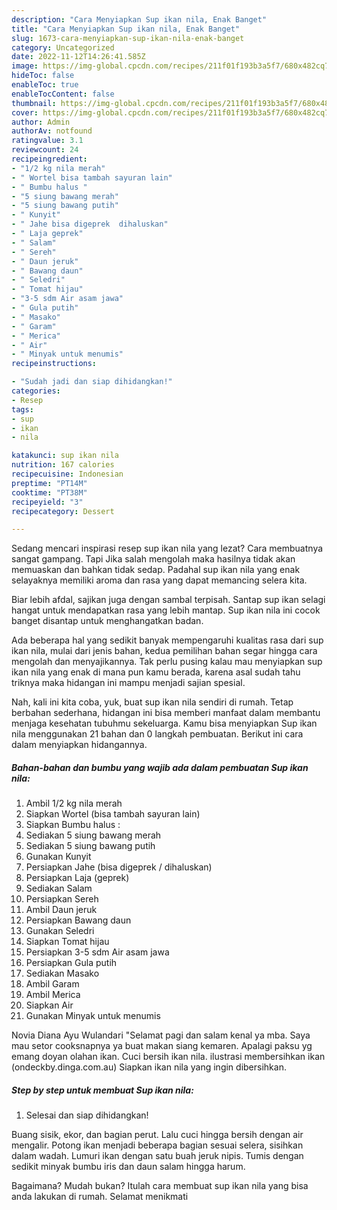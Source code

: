 ```yaml
---
description: "Cara Menyiapkan Sup ikan nila, Enak Banget"
title: "Cara Menyiapkan Sup ikan nila, Enak Banget"
slug: 1673-cara-menyiapkan-sup-ikan-nila-enak-banget
category: Uncategorized
date: 2022-11-12T14:26:41.585Z
image: https://img-global.cpcdn.com/recipes/211f01f193b3a5f7/680x482cq70/sup-ikan-nila-foto-resep-utama.jpg
hideToc: false
enableToc: true
enableTocContent: false
thumbnail: https://img-global.cpcdn.com/recipes/211f01f193b3a5f7/680x482cq70/sup-ikan-nila-foto-resep-utama.jpg
cover: https://img-global.cpcdn.com/recipes/211f01f193b3a5f7/680x482cq70/sup-ikan-nila-foto-resep-utama.jpg
author: Admin
authorAv: notfound
ratingvalue: 3.1
reviewcount: 24
recipeingredient:
- "1/2 kg nila merah"
- " Wortel bisa tambah sayuran lain"
- " Bumbu halus "
- "5 siung bawang merah"
- "5 siung bawang putih"
- " Kunyit"
- " Jahe bisa digeprek  dihaluskan"
- " Laja geprek"
- " Salam"
- " Sereh"
- " Daun jeruk"
- " Bawang daun"
- " Seledri"
- " Tomat hijau"
- "3-5 sdm Air asam jawa"
- " Gula putih"
- " Masako"
- " Garam"
- " Merica"
- " Air"
- " Minyak untuk menumis"
recipeinstructions:

- "Sudah jadi dan siap dihidangkan!"
categories:
- Resep
tags:
- sup
- ikan
- nila

katakunci: sup ikan nila 
nutrition: 167 calories
recipecuisine: Indonesian
preptime: "PT14M"
cooktime: "PT38M"
recipeyield: "3"
recipecategory: Dessert

---
```



Sedang mencari inspirasi resep sup ikan nila yang lezat? Cara membuatnya sangat gampang. Tapi Jika salah mengolah maka hasilnya tidak akan memuaskan dan bahkan tidak sedap. Padahal sup ikan nila yang enak selayaknya memiliki aroma dan rasa yang dapat memancing selera kita.


Biar lebih afdal, sajikan juga dengan sambal terpisah. Santap sup ikan selagi hangat untuk mendapatkan rasa yang lebih mantap. Sup ikan nila ini cocok banget disantap untuk menghangatkan badan.

Ada beberapa hal yang sedikit banyak mempengaruhi kualitas rasa dari sup ikan nila, mulai dari jenis bahan, kedua pemilihan bahan segar hingga cara mengolah dan menyajikannya. Tak perlu pusing kalau mau menyiapkan sup ikan nila yang enak di mana pun kamu berada, karena asal sudah tahu triknya maka hidangan ini mampu menjadi sajian spesial.


Nah, kali ini kita coba, yuk, buat sup ikan nila sendiri di rumah. Tetap berbahan sederhana, hidangan ini bisa memberi manfaat dalam membantu menjaga kesehatan tubuhmu sekeluarga. Kamu bisa menyiapkan Sup ikan nila menggunakan 21 bahan dan 0 langkah pembuatan. Berikut ini cara dalam menyiapkan hidangannya.

<!--inarticleads1-->

##### Bahan-bahan dan bumbu yang wajib ada dalam pembuatan Sup ikan nila:

1. Ambil 1/2 kg nila merah
1. Siapkan  Wortel (bisa tambah sayuran lain)
1. Siapkan  Bumbu halus :
1. Sediakan 5 siung bawang merah
1. Sediakan 5 siung bawang putih
1. Gunakan  Kunyit
1. Persiapkan  Jahe (bisa digeprek / dihaluskan)
1. Persiapkan  Laja (geprek)
1. Sediakan  Salam
1. Persiapkan  Sereh
1. Ambil  Daun jeruk
1. Persiapkan  Bawang daun
1. Gunakan  Seledri
1. Siapkan  Tomat hijau
1. Persiapkan 3-5 sdm Air asam jawa
1. Persiapkan  Gula putih
1. Sediakan  Masako
1. Ambil  Garam
1. Ambil  Merica
1. Siapkan  Air
1. Gunakan  Minyak untuk menumis


Novia Diana Ayu Wulandari &#34;Selamat pagi dan salam kenal ya mba. Saya mau setor cooksnapnya ya buat makan siang kemaren. Apalagi paksu yg emang doyan olahan ikan. Cuci bersih ikan nila. ilustrasi membersihkan ikan (ondeckby.dinga.com.au) Siapkan ikan nila yang ingin dibersihkan. 

<!--inarticleads2-->

##### Step by step untuk membuat Sup ikan nila:


1. Selesai dan siap dihidangkan!

Buang sisik, ekor, dan bagian perut. Lalu cuci hingga bersih dengan air mengalir. Potong ikan menjadi beberapa bagian sesuai selera, sisihkan dalam wadah. Lumuri ikan dengan satu buah jeruk nipis. Tumis dengan sedikit minyak bumbu iris dan daun salam hingga harum. 

Bagaimana? Mudah bukan? Itulah cara membuat sup ikan nila yang bisa anda lakukan di rumah. Selamat menikmati
